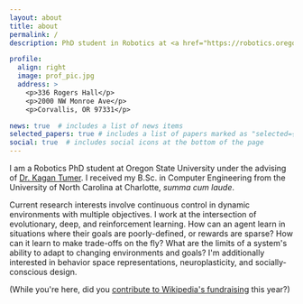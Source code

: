 ```yaml
---
layout: about
title: about
permalink: /
description: PhD student in Robotics at <a href="https://robotics.oregonstate.edu/">Oregon State University</a>.

profile:
  align: right
  image: prof_pic.jpg
  address: >
    <p>336 Rogers Hall</p>
    <p>2000 NW Monroe Ave</p>
    <p>Corvallis, OR 97331</p>

news: true  # includes a list of news items
selected_papers: true # includes a list of papers marked as "selected={true}"
social: true  # includes social icons at the bottom of the page
---
```


I am a Robotics PhD student at Oregon State University under the advising of [Dr. Kagan Tumer](http://web.engr.oregonstate.edu/~ktumer/). I received my B.Sc. in Computer Engineering from the University of North Carolina at Charlotte, *summa cum laude*.

Current research interests involve continuous control in dynamic environments with multiple objectives. I work at the intersection of evolutionary, deep, and reinforcement learning. How can an agent learn in situations where their goals are poorly-defined, or rewards are sparse? How can it learn to make trade-offs on the fly? What are the limits of a system's ability to adapt to changing environments and goals? I'm additionally interested in behavior space representations, neuroplasticity, and socially-conscious design.

(While you're here, did you [contribute to Wikipedia's fundraising](https://donate.wikimedia.org) this year?)
